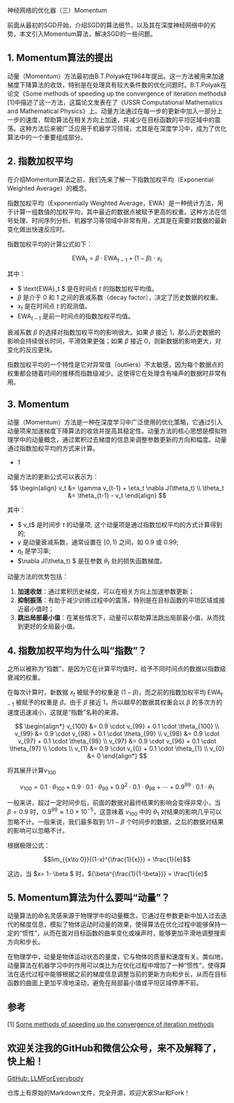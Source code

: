 神经网络的优化器（三）Momentum

前面从最初的SGD开始，介绍SGD的算法细节，以及其在深度神经网络中的劣势，本文引入Momentum算法，解决SGD的一些问题。


## 1. Momentum算法的提出
动量（Momentum）方法最初由B.T.Polyak在1964年提出。这一方法被用来加速梯度下降算法的收敛，特别是在处理具有较大条件数的优化问题时。B.T.Polyak在论文《Some methods of speeding up the convergence of iteration methods》[1]中描述了这一方法，这篇论文发表在了《USSR Computational Mathematics and Mathematical Physics》上。动量方法通过在每一步的更新中加入一部分上一步的速度，帮助算法在相关方向上加速，并减少在目标函数的平坦区域中的震荡。这种方法后来被广泛应用于机器学习领域，尤其是在深度学习中，成为了优化算法中的一个重要组成部分。

## 2. 指数加权平均

在介绍Momentum算法之前，我们先来了解一下指数加权平均（Exponential Weighted Average）的概念。

指数加权平均（Exponentially Weighted Average，EWA）是一种统计方法，用于计算一组数值的加权平均，其中最近的数据点被赋予更高的权重。这种方法在信号处理、时间序列分析、机器学习等领域中非常有用，尤其是在需要对数据的最新变化做出快速反应时。

指数加权平均的计算公式如下：

$$ \text{EWA}_t = \beta \cdot \text{EWA}_{t-1} + (1 - \beta) \cdot x_t $$

其中：
- $ \text{EWA}_t $ 是在时间点 $t$ 的指数加权平均值。
- $\beta$ 是介于 0 和 1 之间的衰减系数（decay factor），决定了历史数据的权重。
- $x_t$ 是在时间点 $t$ 的观测值。
- $\text{EWA}_{t-1}$ 是前一时间点的指数加权平均值。

衰减系数 $\beta$ 的选择对指数加权平均的影响很大。如果 $\beta$ 接近 1，那么历史数据的影响会持续很长时间，平滑效果更强；如果 $\beta$ 接近 0，则新数据的影响更大，对变化的反应更快。

指数加权平均的一个特性是它对异常值（outliers）不太敏感，因为每个数据点的权重都会随着时间的推移而指数级减少。这使得它在处理含有噪声的数据时非常有用。

## 3. Momentum 

动量（Momentum）方法是一种在深度学习中广泛使用的优化策略，它通过引入动量项来加速梯度下降算法的收敛并提高其稳定性。动量方法的核心思想是模拟物理学中的动量概念，通过累积过去梯度的信息来调整参数更新的方向和幅度。动量通过指数加权平均的方式来计算。

- 1

动量方法的更新公式可以表示为：
$$
\begin{align}
v_t &= \gamma v_{t-1} + \eta_t \nabla J(\theta_t) \\
\theta_t &= \theta_{t-1} - v_t 
\end{align}
$$

其中：
- $ v_t$ 是时间步 $t$ 的动量项, 这个动量项是通过指数加权平均的方式计算得到的;
- $\gamma$ 是动量衰减系数，通常设置在 $[0,1)$ 之间，如 0.9 或 0.99;
- $\eta_t$ 是学习率;
- $\nabla J(\theta_t) $ 是在参数 $\theta_t$ 处的损失函数梯度。

动量方法的优势包括：
1. **加速收敛**：通过累积历史梯度，可以在相关方向上加速参数更新；
2. **抑制振荡**：有助于减少训练过程中的震荡，特别是在目标函数的平坦区域或接近最小值时；
3. **跳出局部最小值**：在某些情况下，动量可以帮助算法跳出局部最小值，从而找到更好的全局最小值。

## 4. 指数加权平均为什么叫“指数”？

之所以被称为“指数”，是因为它在计算平均值时，给予不同时间点的数据以指数级衰减的权重。

在每次计算时，新数据 $x_t$ 被赋予的权重是 $(1 - \beta)$，而之前的指数加权平均 $\text{EWA}_{t-1}$ 被赋予的权重是 $\beta$。由于 $\beta$ 接近 1，所以越早的数据其权重会以 $\beta$ 的多次方的速度迅速减小，这就是“指数”名称的来源。

$$ 
\begin{align*}
v_{100} &= 0.9 \cdot v_{99} + 0.1 \cdot \theta_{100} \\
v_{99} &= 0.9 \cdot v_{98} + 0.1 \cdot \theta_{99} \\
v_{98} &= 0.9 \cdot v_{97} + 0.1 \cdot \theta_{98} \\
v_{97} &= 0.9 \cdot v_{96} + 0.1 \cdot \theta_{97} \\
\cdots \\ 
v_{1} &= 0.9 \cdot v_{0} + 0.1 \cdot \theta_{1} \\
v_{0} &= 0
\end{align*}
$$

将其展开计算$v_{100}$

$$
v_{100} = 0.1 \cdot \theta_{100} + 0.9 \cdot 0.1 \cdot \theta_{99} + 0.9^2 \cdot 0.1 \cdot \theta_{98} + \cdots + 0.9^{99} \cdot 0.1 \cdot \theta_{1} 
$$

一般来讲，超过一定时间步后，前面的数据对最终结果的影响会变得非常小，当 $\beta = 0.9$ 时，$0.9^{99} \approx 1.0 \times 10^{-5}$，这意味着 $v_{100}$ 中的 $\theta_{1}$ 对结果的影响几乎可以忽略不计。一般来说，我们最多取到 $1/1-\beta$ 个时间步的数据，之后的数据对结果的影响可以忽略不计。

根据极限公式：

$$lim_{{x\to 0}}{(1-x)^{\frac{1}{x}}} = \frac{1}{e}$$

这边，当 $x= 1- \beta $ 时，${\beta^{\frac{1}{1-\beta}}} = \frac{1}{e}$


## 5. Momentum算法为什么要叫“动量”？

动量算法的命名灵感来源于物理学中的动量概念，它通过在参数更新中加入过去迭代的梯度信息，模拟了物体运动时动量的效果，使得算法在优化过程中能够保持一定的“惯性”，从而在面对目标函数的曲率变化或噪声时，能够更加平滑地调整搜索方向和步长。

在物理学中，动量是物体运动状态的量度，它与物体的质量和速度有关。类似地，动量算法在机器学习中的作用可以类比为在优化过程中增加了一种“惯性”，使得算法在迭代过程中能够根据之前的梯度信息调整当前的更新方向和步长，从而在目标函数的曲面上更加平滑地滚动，避免在局部最小值或平坦区域停滞不前。

## 参考
[1] [Some methods of speeding up the convergence of iteration methods](https://www.sciencedirect.com/science/article/abs/pii/0041555364901375)

## 欢迎关注我的GitHub和微信公众号，来不及解释了，快上船！

[GitHub: LLMForEverybody](https://github.com/luhengshiwo/LLMForEverybody)

仓库上有原始的Markdown文件，完全开源，欢迎大家Star和Fork！